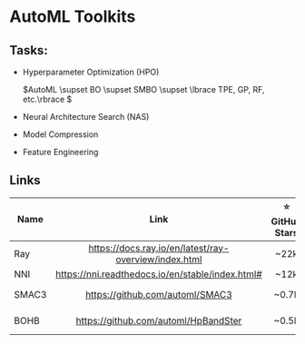# AutoML Toolkits


## Tasks:

- Hyperparameter Optimization (HPO)

  $AutoML \supset BO \supset SMBO \supset \lbrace TPE, GP, RF, etc.\rbrace $
 
- Neural Architecture Search (NAS)

- Model Compression

- Feature Engineering


## Links

Name | Link | :star: GitHub Stars | Developer
---|:---:|:---:|:---:
Ray | https://docs.ray.io/en/latest/ray-overview/index.html | ~22k | Ray Team
NNI | https://nni.readthedocs.io/en/stable/index.html# | ~12k | MircoSoft
SMAC3 | https://github.com/automl/SMAC3 | ~0.7k | AutoML Group
BOHB | https://github.com/automl/HpBandSter | ~0.5k | AutoML Group

